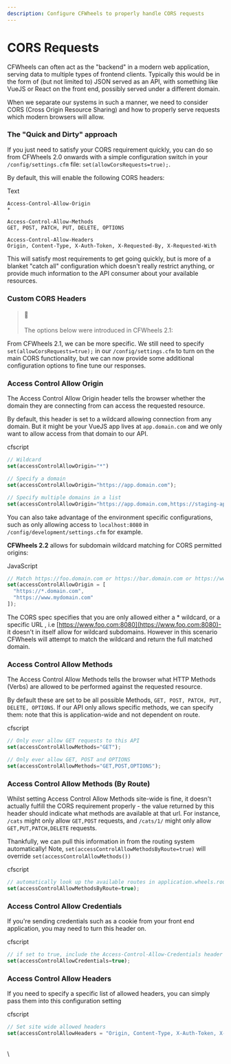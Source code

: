 ```yaml
---
description: Configure CFWheels to properly handle CORS requests
---
```


# CORS Requests

CFWheels can often act as the "backend" in a modern web application, serving data to multiple types of frontend clients. Typically this would be in the form of (but not limited to) JSON served as an API, with something like VueJS or React on the front end, possibly served under a different domain.

When we separate our systems in such a manner, we need to consider CORS (Cross Origin Resource Sharing) and how to properly serve requests which modern browsers will allow.

### The "Quick and Dirty" approach

If you just need to satisfy your CORS requirement quickly, you can do so from CFWheels 2.0 onwards with a simple configuration switch in your `/config/settings.cfm` file: `set(allowCorsRequests=true);`.

By default, this will enable the following CORS headers:

Text

```
Access-Control-Allow-Origin 
*

Access-Control-Allow-Methods 
GET, POST, PATCH, PUT, DELETE, OPTIONS

Access-Control-Allow-Headers
Origin, Content-Type, X-Auth-Token, X-Requested-By, X-Requested-With
```

This will satisfy most requirements to get going quickly, but is more of a blanket "catch all" configuration which doesn't really restrict anything, or provide much information to the API consumer about your available resources.

### Custom CORS Headers

> #### 🚧
>
> The options below were introduced in CFWheels 2.1:

From CFWheels 2.1, we can be more specific. We still need to specify `set(allowCorsRequests=true);` in our `/config/settings.cfm` to turn on the main CORS functionality, but we can now provide some additional configuration options to fine tune our responses.

### Access Control Allow Origin

The Access Control Allow Origin header tells the browser whether the domain they are connecting from can access the requested resource.

By default, this header is set to a wildcard allowing connection from any domain. But it might be your VueJS app lives at `app.domain.com` and we only want to allow access from that domain to our API.

cfscript

```javascript
// Wildcard
set(accessControlAllowOrigin="*")

// Specify a domain
set(accessControlAllowOrigin="https://app.domain.com");

// Specify multiple domains in a list
set(accessControlAllowOrigin="https://app.domain.com,https://staging-app.domain.com");
```

You can also take advantage of the environment specific configurations, such as only allowing access to `localhost:8080` in `/config/development/settings.cfm` for example.

**CFWheels 2.2** allows for subdomain wildcard matching for CORS permitted origins:

JavaScript

```javascript
// Match https://foo.domain.com or https://bar.domain.com or https://www.mydomain.com
set(accessControlAllowOrigin = [
  "https://*.domain.com",
  "https://www.mydomain.com"
]);
```

The CORS spec specifies that you are only allowed either a \* wildcard, or a specific URL , i.e [https://www.foo.com:8080](https://www.foo.com:8080)- it doesn't in itself allow for wildcard subdomains. However in this scenario CFWheels will attempt to match the wildcard and return the full matched domain.

### Access Control Allow Methods

The Access Control Allow Methods tells the browser what HTTP Methods (Verbs) are allowed to be performed against the requested resource.

By default these are set to be all possible Methods, `GET, POST, PATCH, PUT, DELETE, OPTIONS`. If our API only allows specific methods, we can specify them: note that this is application-wide and not dependent on route.

cfscript

```javascript
// Only ever allow GET requests to this API
set(accessControlAllowMethods="GET");

// Only ever allow GET, POST and OPTIONS
set(accessControlAllowMethods="GET,POST,OPTIONS");
```

### Access Control Allow Methods (By Route)

Whilst setting Access Control Allow Methods site-wide is fine, it doesn't actually fulfill the CORS requirement properly - the value returned by this header should indicate what methods are available at that url. For instance, `/cats` might only allow `GET,POST` requests, and `/cats/1/` might only allow `GET,PUT,PATCH,DELETE` requests.

Thankfully, we can pull this information in from the routing system automatically! Note, `set(accessControlAllowMethodsByRoute=true)` will override `set(accessControlAllowMethods())`

cfscript

```javascript
// automatically look up the available routes in application.wheels.routes and return the valid methods for the requested route
set(accessControlAllowMethodsByRoute=true);
```

### Access Control Allow Credentials

If you're sending credentials such as a cookie from your front end application, you may need to turn this header on.

cfscript

```javascript
// if set to true, include the Access-Control-Allow-Credentials header
set(accessControlAllowCredentials=true);
```

### Access Control Allow Headers

If you need to specify a specific list of allowed headers, you can simply pass them into this configuration setting

cfscript

```javascript
// Set site wide allowed headers
set(accessControlAllowHeaders = "Origin, Content-Type, X-Auth-Token, X-Requested-By, X-Requested-With, X-MyHeader")
```

\
\
